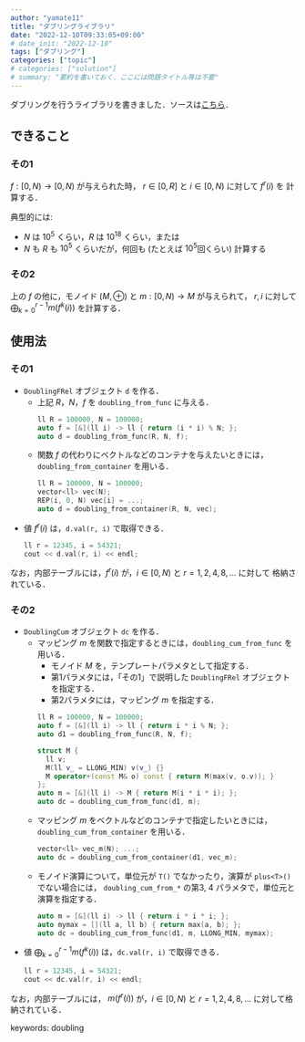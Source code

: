 ```yaml
---
author: "yamate11"
title: "ダブリングライブラリ"
date: "2022-12-10T09:33:05+09:00"
# date_init: "2022-12-10"
tags: ["ダブリング"]
categories: ["topic"]
# categories: ["solution"]
# summary: "要約を書いておく．ここには問題タイトル等は不要" 
---
```


ダブリングを行うライブラリを書きました．ソースは[こちら](https://github.com/yamate11/compprog-clib/blob/master/doubling.cc)．

## できること

### その1

$f : [0, N) \to [0, N)$ が与えられた時，
$r \in [0, R]$ と $i \in [0, N)$ に対して
$f^{r}(i)$ を
計算する．

典型的には:

* $N$ は $10^5$ くらい，$R$ は $10^{18}$ くらい，または
* $N$ も $R$ も $10^5$ くらいだが，何回も (たとえば $10^5$回くらい)
  計算する

### その2

上の $f$ の他に，モノイド $(M, \oplus)$ と $m: [0, N) \to M$ が与えられて，
$r, i$ に対して
$\bigoplus_{k = 0}^{r - 1} m(f^{k}(i))$ を計算する．

## 使用法

### その1

* `DoublingFRel` オブジェクト `d` を作る．
  * 上記 $R$，$N$，$f$ を `doubling_from_func` に与える．
    ```cpp
    ll R = 100000, N = 100000;
    auto f = [&](ll i) -> ll { return (i * i) % N; };
    auto d = doubling_from_func(R, N, f);
    ```
  * 関数 $f$ の代わりにベクトルなどのコンテナを与えたいときには，`doubling_from_container` を用いる．
    ```cpp
    ll R = 100000, N = 100000;
    vector<ll> vec(N);
    REP(i, 0, N) vec[i] = ...;
    auto d = doubling_from_container(R, N, vec);
    ```  
* 値 $f^r(i)$ は，`d.val(r, i)` で取得できる．
  ```cpp
  ll r = 12345, i = 54321;
  cout << d.val(r, i) << endl;
  ```

なお，内部テーブルには，$f^{r}(i)$ が，$i \in [0, N)$ と
$r = 1, 2, 4, 8, \ldots$ に対して
格納されている．

### その2

* `DoublingCum` オブジェクト `dc` を作る．
  * マッピング $m$ を関数で指定するときには，`doubling_cum_from_func` を用いる．
    * モノイド $M$ を，テンプレートパラメタとして指定する．
    * 第1パラメタには，「その1」で説明した `DoublingFRel` オブジェクトを指定する．
    * 第2パラメタには，マッピング $m$ を指定する．
    ```cpp
    ll R = 100000, N = 100000;
    auto f = [&](ll i) -> ll { return i * i % N; };
    auto d1 = doubling_from_func(R, N, f);

    struct M {
      ll v;
      M(ll v_ = LLONG_MIN) v(v_) {}
      M operator+(const M& o) const { return M(max(v, o.v)); }
    };
    auto m = [&](ll i) -> M { return M(i * i * i); };
    auto dc = doubling_cum_from_func(d1, m);
    ```
  * マッピング $m$ をベクトルなどのコンテナで指定したいときには，`doubling_cum_from_container` を用いる．
    ```cpp
    vector<ll> vec_m(N); ...;
    auto dc = doubling_cum_from_container(d1, vec_m);
    ```
  * モノイド演算について，単位元が `T()` でなかったり，演算が `plus<T>()` でない場合には，
    `doubling_cum_from_*` の第3, 4 パラメタで，単位元と演算を指定する．
    ```cpp
    auto m = [&](ll i) -> ll { return i * i * i; };
    auto mymax = [](ll a, ll b) { return max(a, b); };
    auto dc = doubling_cum_from_func(d1, m, LLONG_MIN, mymax);
    ```
* 値 $\bigoplus_{k = 0}^{r - 1} m(f^{k}(i))$ は，`dc.val(r, i)` で取得できる．
  ```cpp
  ll r = 12345, i = 54321;
  cout << dc.val(r, i) << endl;
  ```

なお，内部テーブルには，
$m( f^{r}(i) )$ が，$i \in [0, N)$ と
$r = 1, 2, 4, 8, \ldots$ に対して格納されている．



keywords: doubling


